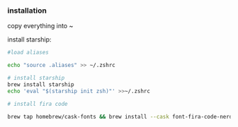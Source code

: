 
### installation

copy everything into ~

install starship:

```bash
#load aliases

echo "source .aliases" >> ~/.zshrc

# install starship
brew install starship
echo 'eval "$(starship init zsh)"' >>~/.zshrc

# install fira code

brew tap homebrew/cask-fonts && brew install --cask font-fira-code-nerd-font

```
